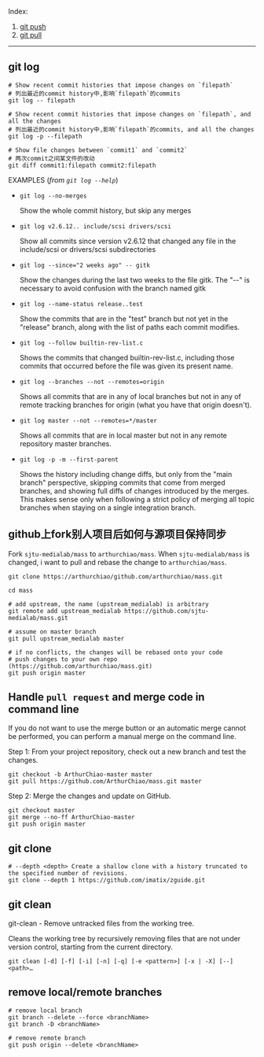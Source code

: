 
Index:

1. [git push](git-push.md)
1. [git pull](git-pull.md)

------------

## git log

```shell
# Show recent commit histories that impose changes on `filepath`
# 列出最近的commit history中,影响`filepath`的commits
git log -- filepath

# Show recent commit histories that impose changes on `filepath`, and all the changes
# 列出最近的commit history中,影响`filepath`的commits, and all the changes
git log -p --filepath

# Show file changes between `commit1` and `commit2`
# 两次commit之间某文件的改动
git diff commit1:filepath commit2:filepath
```


EXAMPLES (*from `git log --help`*)

* `git log --no-merges`

  Show the whole commit history, but skip any merges

* `git log v2.6.12.. include/scsi drivers/scsi`

  Show all commits since version v2.6.12 that changed any file in the
  include/scsi or drivers/scsi subdirectories

* `git log --since="2 weeks ago" -- gitk`

  Show the changes during the last two weeks to the file gitk.
  The "--" is necessary to avoid confusion with the branch named gitk

* `git log --name-status release..test`

  Show the commits that are in the "test" branch but not yet in the
  "release" branch, along with the list of paths each commit modifies.

* `git log --follow builtin-rev-list.c`

  Shows the commits that changed builtin-rev-list.c, including those commits
  that occurred before the file was given its present name.

* `git log --branches --not --remotes=origin`

  Shows all commits that are in any of local branches but not in any of
  remote tracking branches for origin (what you have that origin doesn't).

* `git log master --not --remotes=*/master`

  Shows all commits that are in local master but not in any remote
  repository master branches.

* `git log -p -m --first-parent`

  Shows the history including change diffs, but only from the "main branch"
  perspective, skipping commits that come from merged branches,
  and showing full diffs of changes introduced by the merges.
  This makes sense only when following a strict policy of merging all topic
  branches when staying on a single integration branch.


## github上fork别人项目后如何与源项目保持同步

Fork `sjtu-medialab/mass` to `arthurchiao/mass`. When `sjtu-medialab/mass` is changed,
i want to pull and rebase the change to `arthurchiao/mass`.

```shell
git clone https://arthurchiao/github.com/arthurchiao/mass.git

cd mass

# add upstream, the name (upstream_medialab) is arbitrary
git remote add upstream_medialab https://github.com/sjtu-medialab/mass.git

# assume on master branch
git pull upstream_medialab master

# if no conflicts, the changes will be rebased onto your code
# push changes to your own repo (https://github.com/arthurchiao/mass.git)
git push origin master
```

## Handle `pull request` and merge code in command line
If you do not want to use the merge button or an automatic merge cannot be
performed, you can perform a manual merge on the command line.

Step 1: From your project repository, check out a new branch and test the changes.
```shell
git checkout -b ArthurChiao-master master
git pull https://github.com/ArthurChiao/mass.git master
```

Step 2: Merge the changes and update on GitHub.
```shell
git checkout master
git merge --no-ff ArthurChiao-master
git push origin master
```

## git clone
```shell
# --depth <depth> Create a shallow clone with a history truncated to the specified number of revisions.
git clone --depth 1 https://github.com/imatix/zguide.git
```

## git clean
git-clean - Remove untracked files from the working tree.

Cleans the working tree by recursively removing files that are not under
version control, starting from the current directory.
```shell
git clean [-d] [-f] [-i] [-n] [-q] [-e <pattern>] [-x | -X] [--] <path>…
```

## remove local/remote branches
```
# remove local branch
git branch --delete --force <branchName>
git branch -D <branchName>

# remove remote branch
git push origin --delete <branchName>
```
